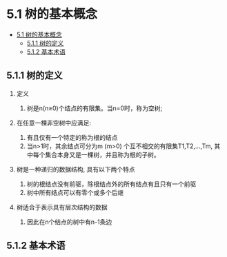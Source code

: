 # 5.1 树的基本概念

- [5.1 树的基本概念](#51-树的基本概念)
  - [5.1.1 树的定义](#511-树的定义)
  - [5.1.2 基本术语](#512-基本术语)

## 5.1.1 树的定义

1. 定义
   1. 树是n(n≥0)个结点的有限集。当n=0时，称为空树;

2. 在任意一棵非空树中应满足:
   1. 有且仅有一个特定的称为根的结点
   2. 当n>1时，其余结点可分为m (m>0) 个互不相交的有限集T1,T2,…,Tm, 其中每个集合本身又是一棵树，并且称为根的子树。

3. 树是一种递归的数据结构, 具有以下两个特点
   1. 树的根结点没有前驱，除根结点外的所有结点有且只有一个前驱
   2. 树中所有结点可以有零个或多个后继

4. 树适合于表示具有层次结构的数据
   1. 因此在n个结点的树中有n-1条边

## 5.1.2 基本术语
